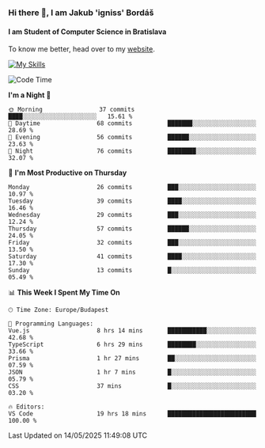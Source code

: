 ### Hi there 👋, I am Jakub 'igniss' Bordáš

#### I am Student of Computer Science in Bratislava
To know me better, head over to my [website](https://bordas.sk).

[![My Skills](https://skillicons.dev/icons?i=js,typescript,html,css,figma,svelte,vue,next,postgresql,nest,express,nodejs)](https://bordas.sk)


<!--START_SECTION:waka-->
![Code Time](http://img.shields.io/badge/Code%20Time-1%2C892%20hrs%208%20mins-blue)

**I'm a Night 🦉** 

```text
🌞 Morning                37 commits          ████░░░░░░░░░░░░░░░░░░░░░   15.61 % 
🌆 Daytime                68 commits          ███████░░░░░░░░░░░░░░░░░░   28.69 % 
🌃 Evening                56 commits          ██████░░░░░░░░░░░░░░░░░░░   23.63 % 
🌙 Night                  76 commits          ████████░░░░░░░░░░░░░░░░░   32.07 % 
```
📅 **I'm Most Productive on Thursday** 

```text
Monday                   26 commits          ███░░░░░░░░░░░░░░░░░░░░░░   10.97 % 
Tuesday                  39 commits          ████░░░░░░░░░░░░░░░░░░░░░   16.46 % 
Wednesday                29 commits          ███░░░░░░░░░░░░░░░░░░░░░░   12.24 % 
Thursday                 57 commits          ██████░░░░░░░░░░░░░░░░░░░   24.05 % 
Friday                   32 commits          ███░░░░░░░░░░░░░░░░░░░░░░   13.50 % 
Saturday                 41 commits          ████░░░░░░░░░░░░░░░░░░░░░   17.30 % 
Sunday                   13 commits          █░░░░░░░░░░░░░░░░░░░░░░░░   05.49 % 
```


📊 **This Week I Spent My Time On** 

```text
🕑︎ Time Zone: Europe/Budapest

💬 Programming Languages: 
Vue.js                   8 hrs 14 mins       ███████████░░░░░░░░░░░░░░   42.68 % 
TypeScript               6 hrs 29 mins       ████████░░░░░░░░░░░░░░░░░   33.66 % 
Prisma                   1 hr 27 mins        ██░░░░░░░░░░░░░░░░░░░░░░░   07.59 % 
JSON                     1 hr 7 mins         █░░░░░░░░░░░░░░░░░░░░░░░░   05.79 % 
CSS                      37 mins             █░░░░░░░░░░░░░░░░░░░░░░░░   03.20 % 

🔥 Editors: 
VS Code                  19 hrs 18 mins      █████████████████████████   100.00 % 
```


 Last Updated on 14/05/2025 11:49:08 UTC
<!--END_SECTION:waka-->
